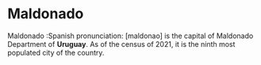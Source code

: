 # Maldonado

Maldonado :Spanish pronunciation: [maldonao] is the capital of Maldonado Department of **Uruguay**. As of the census of 2021, it is the ninth most populated city of the country.
